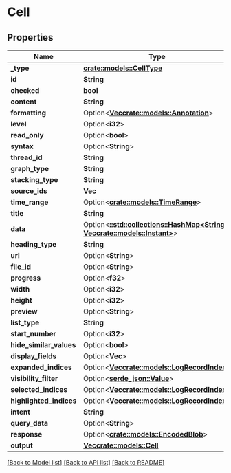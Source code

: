 # Cell

## Properties

Name | Type | Description | Notes
------------ | ------------- | ------------- | -------------
**_type** | [**crate::models::CellType**](cellType.md) |  | 
**id** | **String** |  | 
**checked** | **bool** |  | 
**content** | **String** |  | 
**formatting** | Option<[**Vec<crate::models::Annotation>**](annotation.md)> |  | [optional]
**level** | Option<**i32**> |  | [optional]
**read_only** | Option<**bool**> |  | [optional]
**syntax** | Option<**String**> |  | [optional]
**thread_id** | **String** |  | 
**graph_type** | **String** |  | 
**stacking_type** | **String** |  | 
**source_ids** | **Vec<String>** |  | 
**time_range** | Option<[**crate::models::TimeRange**](timeRange.md)> |  | [optional]
**title** | **String** |  | 
**data** | Option<[**::std::collections::HashMap<String, Vec<crate::models::Instant>>**](array.md)> |  | [optional]
**heading_type** | **String** |  | 
**url** | Option<**String**> |  | [optional]
**file_id** | Option<**String**> |  | [optional]
**progress** | Option<**f32**> |  | [optional]
**width** | Option<**i32**> |  | [optional]
**height** | Option<**i32**> |  | [optional]
**preview** | Option<**String**> |  | [optional]
**list_type** | **String** |  | 
**start_number** | Option<**i32**> |  | [optional]
**hide_similar_values** | Option<**bool**> |  | [optional]
**display_fields** | Option<**Vec<String>**> |  | [optional]
**expanded_indices** | Option<[**Vec<crate::models::LogRecordIndex>**](logRecordIndex.md)> |  | [optional]
**visibility_filter** | Option<[**serde_json::Value**](.md)> |  | [optional]
**selected_indices** | Option<[**Vec<crate::models::LogRecordIndex>**](logRecordIndex.md)> |  | [optional]
**highlighted_indices** | Option<[**Vec<crate::models::LogRecordIndex>**](logRecordIndex.md)> |  | [optional]
**intent** | **String** |  | 
**query_data** | Option<**String**> |  | [optional]
**response** | Option<[**crate::models::EncodedBlob**](encodedBlob.md)> |  | [optional]
**output** | [**Vec<crate::models::Cell>**](cell.md) |  | 

[[Back to Model list]](../README.md#documentation-for-models) [[Back to API list]](../README.md#documentation-for-api-endpoints) [[Back to README]](../README.md)


